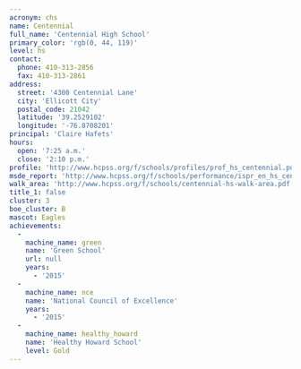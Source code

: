 ```yaml
---
acronym: chs
name: Centennial
full_name: 'Centennial High School'
primary_color: 'rgb(0, 44, 119)'
level: hs
contact:
  phone: 410-313-2856
  fax: 410-313-2861
address:
  street: '4300 Centennial Lane'
  city: 'Ellicott City'
  postal_code: 21042
  latitude: '39.2529102'
  longitude: '-76.8708201'
principal: 'Claire Hafets'
hours:
  open: '7:25 a.m.'
  close: '2:10 p.m.'
profile: 'http://www.hcpss.org/f/schools/profiles/prof_hs_centennial.pdf'
msde_report: 'http://www.hcpss.org/f/schools/performance/ispr_en_hs_centennial.pdf'
walk_area: 'http://www.hcpss.org/f/schools/centennial-hs-walk-area.pdf'
title_1: false
cluster: 3
boe_cluster: B
mascot: Eagles
achievements:
  -
    machine_name: green
    name: 'Green School'
    url: null
    years:
      - '2015'
  -
    machine_name: nce
    name: 'National Council of Excellence'
    years:
      - '2015'
  -
    machine_name: healthy_howard
    name: 'Healthy Howard School'
    level: Gold
---
```

